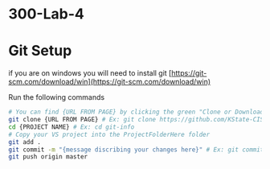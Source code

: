 # 300-Lab-4

# Git Setup 

if you are on windows you will need to install git
[https://git-scm.com/download/win](https://git-scm.com/download/win)

Run the following commands
```bash
# You can find {URL FROM PAGE} by clicking the green "Clone or Download" button
git clone {URL FROM PAGE} # Ex: git clone https://github.com/KState-CIS300-S17-Scholars/lab4-V-FEXrt.git
cd {PROJECT NAME} # Ex: cd git-info
# Copy your VS project into the ProjectFolderHere folder
git add .
git commit -m "{message discribing your changes here}" # Ex: git commit -m "Adding Lab to repo"
git push origin master
```
